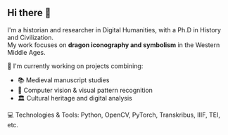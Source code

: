 ## Hi there 👋

I'm a historian and researcher in Digital Humanities, with a Ph.D in History and Civilization.  
My work focuses on **dragon iconography and symbolism** in the Western Middle Ages.

💫 I'm currently working on projects combining:
- 📚 Medieval manuscript studies
- 🧿 Computer vision & visual pattern recognition
- 🏛️ Cultural heritage and digital analysis

💻 Technologies & Tools:
Python, OpenCV, PyTorch, Transkribus, IIIF, TEI, etc.
